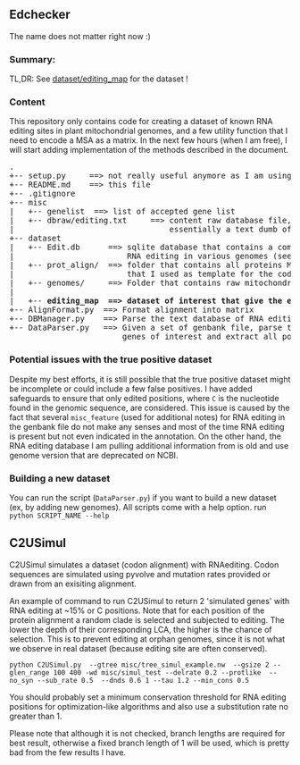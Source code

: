 ## Edchecker
The name does not matter right now :)

### Summary:

TL,DR: See [dataset/editing_map](dataset/editing_map) for the dataset !

### Content

This repository only contains code for creating a dataset of known RNA editing sites in plant mitochondrial genomes, and a few utility function that I need to encode a MSA as a matrix.
In the next few hours (when I am free), I will start adding implementation of the methods described in the document. 
<pre>
.
+-- setup.py     ==> not really useful anymore as I am using click 
+-- README.md    ==> this file
+-- .gitignore 
+-- misc
|   +-- genelist  ==> list of accepted gene list 
|   +-- dbraw/editing.txt     ==> content raw database file, 
|                                 essentially a text dumb of the dead REDidb database
+-- dataset
|   +-- Edit.db      ==> sqlite database that contains a comprehensible list of 
|                        RNA editing in various genomes (see details below)
|   +-- prot_align/  ==> folder that contains all proteins MSA (obtained with mafft) 
|                        that I used as template for the codon-by-codon alignment
|   +-- genomes/     ==> Folder that contains raw mitochondrial genomes in genbank format
|
|   +-- <b>editing_map  ==> dataset of interest that give the edited positions in the alignment</b>
+-- AlignFormat.py  ==> Format alignment into matrix
+-- DBManager.py    ==> Parse the text database of RNA editing and save it into an sqlite database
+-- DataParser.py   ==> Given a set of genbank file, parse the file using only 
                        genes of interest and extract all potentially edited site, then save them
</pre>

### Potential issues with the true positive dataset

Despite my best efforts, it is still possible that the true positive dataset might be incomplete or could include a few false positives. I have added safeguards to ensure that only edited positions, where `C` is the nucleotide found in the genomic sequence, are considered.
This issue is caused by the fact that several `misc_feature` (used for additional notes) for RNA editing in the genbank file do not make any senses and most of the time RNA editing is present but not even indicated in the annotation. On the other hand, the RNA editing database I am pulling additional information from is old and use genome version that are deprecated on NCBI.

### Building a new dataset

You can run the script (```DataParser.py```) if you want to build a new dataset (ex, by adding new genomes). All scripts come with a help option.
run ```python SCRIPT_NAME --help```

## C2USimul

C2USimul simulates a dataset (codon alignment) with RNAediting. Codon sequences are simulated using pyvolve and mutation rates provided or drawn from an exisiting alignment. 

An example of command to run C2USimul to return 2 'simulated genes' with RNA editing at ~15% or C positions. Note that for each position of the protein alignment a random clade is selected and subjected to editing. The lower the depth of their corresponding LCA, the higher is the chance of selection. This is to prevent editing at orphan genomes, since it is not what we observe in real dataset (because editing site are often conserved).
```
python C2USimul.py  --gtree misc/tree_simul_example.nw  --gsize 2 --glen_range 100 400 -wd misc/simul_test --delrate 0.2 --protlike  --no_syn --sub_rate 0.5  --dnds 0.6 1 --tau 1.2 --min_cons 0.5

```

You should probably set a minimum conservation threshold for RNA editing positions for optimization-like algorithms and also use a substitution rate no greater than 1. 

Please note that although it is not checked, branch lengths are required for best result, otherwise a fixed branch length of 1 will be used, which is pretty bad from the few results I have.